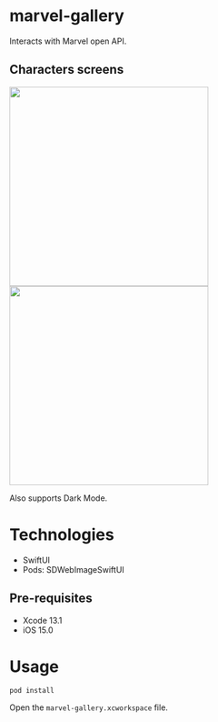 # marvel-gallery

Interacts with Marvel open API.

## Characters screens
<p float="left">
<img src="https://user-images.githubusercontent.com/3154158/139954248-ed020cef-3d43-44b9-b160-3bcd7f4ecae4.png" width="350"/>
<img src="https://user-images.githubusercontent.com/3154158/139954283-c6ac26e9-345e-4574-88c1-952816df9839.png" width="350"/>
</p>
Also supports Dark Mode.

# Technologies

- SwiftUI
- Pods: SDWebImageSwiftUI

## Pre-requisites

- Xcode 13.1
- iOS 15.0

# Usage

```
pod install
```
Open the `marvel-gallery.xcworkspace` file.
